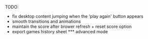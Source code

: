 TODO:
- fix desktop content jumping when the 'play again' button appears
- smooth transitions and animations
- maintain the score after brower refresh + reset score option
- export games history sheet
*** advanced mode